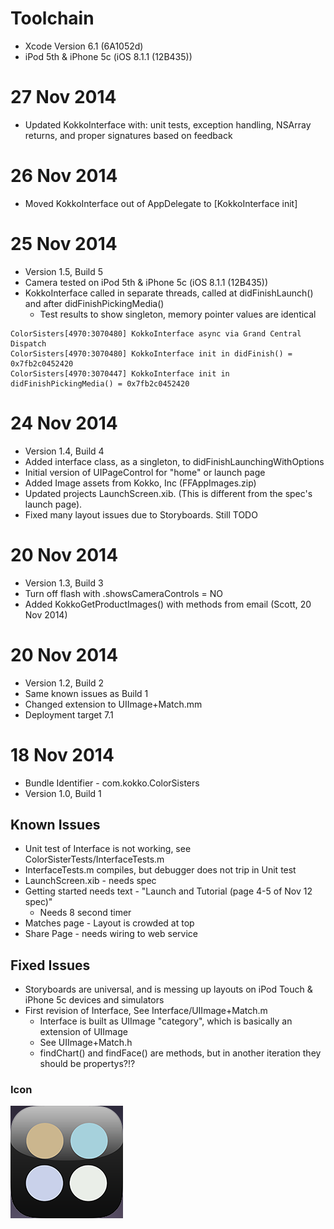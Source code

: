 # Toolchain
* Xcode Version 6.1 (6A1052d)
* iPod 5th & iPhone 5c (iOS 8.1.1 (12B435))

# 27 Nov 2014
* Updated KokkoInterface with: unit tests, exception handling, NSArray returns, and proper signatures based on feedback

# 26 Nov 2014
* Moved KokkoInterface out of AppDelegate to [KokkoInterface init]

# 25 Nov 2014
* Version 1.5, Build 5
* Camera tested on iPod 5th & iPhone 5c (iOS 8.1.1 (12B435))
* KokkoInterface called in separate threads, called at didFinishLaunch() and after didFinishPickingMedia()
  * Test results to show singleton, memory pointer values are identical
```
ColorSisters[4970:3070480] KokkoInterface async via Grand Central Dispatch
ColorSisters[4970:3070480] KokkoInterface init in didFinish() = 0x7fb2c0452420
ColorSisters[4970:3070447] KokkoInterface init in didFinishPickingMedia() = 0x7fb2c0452420
```


# 24 Nov 2014
* Version 1.4, Build 4
* Added interface class, as a singleton, to didFinishLaunchingWithOptions
* Initial version of UIPageControl for "home" or launch page
* Added Image assets from Kokko, Inc (FFAppImages.zip)
* Updated projects LaunchScreen.xib.  (This is different from the spec's launch page).
* Fixed many layout issues due to Storyboards.  Still TODO

# 20 Nov 2014
* Version 1.3, Build 3
* Turn off flash with .showsCameraControls = NO
* Added KokkoGetProductImages() with methods from email (Scott, 20 Nov 2014)


# 20 Nov 2014
* Version 1.2, Build 2
* Same known issues as Build 1
* Changed extension to UIImage+Match.mm
* Deployment target 7.1


# 18 Nov 2014
* Bundle Identifier - com.kokko.ColorSisters
* Version 1.0, Build 1


## Known Issues
* Unit test of Interface is not working, see ColorSisterTests/InterfaceTests.m
* InterfaceTests.m compiles, but debugger does not trip in Unit test
* LaunchScreen.xib - needs spec
* Getting started needs text - "Launch and Tutorial (page 4-5 of Nov 12 spec)"
  * Needs 8 second timer
* Matches page - Layout is crowded at top
* Share Page - needs wiring to web service


## Fixed Issues
* Storyboards are universal, and is messing up layouts on iPod Touch & iPhone 5c devices and simulators
* First revision of Interface, See Interface/UIImage+Match.m
  * Interface is built as UIImage "category", which is basically an extension of UIImage
  * See UIImage+Match.h
  * findChart() and findFace() are methods, but in another iteration they should be propertys?!?


### Icon
![alt text](./Images.xcassets/AppIcon.appiconset/Icon-60@3x.png "Icon-60@3x")

